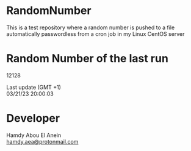 # RandomNumber    
This is a test repository where a random number is pushed to a file automatically passwordless from a cron job in my Linux CentOS server    
# Random Number of the last run   
12128
      
Last update (GMT +1)    
03/21/23 20:00:03
# Developer    
Hamdy Abou El Anein   
hamdy.aea@protonmail.com
